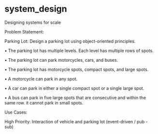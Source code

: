 # system_design
Designing systems for scale

Problem Statement:

Parking Lot: Design a parking lot using object-oriented principles.

• The parking lot has multiple levels. Each level has multiple rows of spots.

• The parking lot can park motorcycles, cars, and buses.

• The parking lot has motorcycle spots, compact spots, and large spots.

• A motorcycle can park in any spot.

• A car can park in either a single compact spot or a single large spot.

• A bus can park in five large spots that are consecutive and within the same row. it cannot park in small
spots.

Use Cases:

High Priority:
Interaction of vehicle and parking lot (event-driven / pub - sub)

